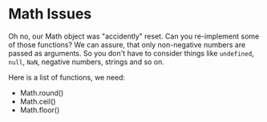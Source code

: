 # Math Issues

Oh no, our Math object was "accidently" reset. Can you re-implement some of those functions? We can assure, that only non-negative numbers are passed as arguments. So you don't have to consider things like `undefined`, `null`, `NaN`, negative numbers, strings and so on.

Here is a list of functions, we need:

- Math.round()
- Math.ceil()
- Math.floor()